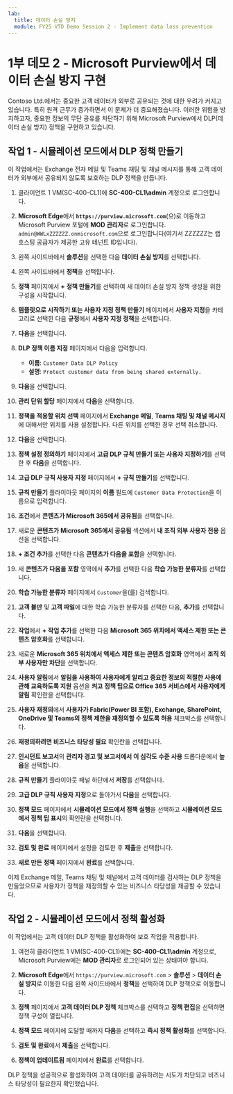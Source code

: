 ```yaml
---
lab:
  title: 데이터 손실 방지
  module: FY25 VTD Demo Session 2 - Implement data loss prevention
---
```



# 1부 데모 2 - Microsoft Purview에서 데이터 손실 방지 구현

Contoso Ltd.에서는 중요한 고객 데이터가 외부로 공유되는 것에 대한 우려가 커지고 있습니다. 특히 원격 근무가 증가하면서 이 문제가 더 중요해졌습니다. 이러한 위험을 방지하고자, 중요한 정보의 무단 공유를 차단하기 위해 Microsoft Purview에서 DLP(데이터 손실 방지) 정책을 구현하고 있습니다.

## 작업 1 - 시뮬레이션 모드에서 DLP 정책 만들기

이 작업에서는 Exchange 전자 메일 및 Teams 채팅 및 채널 메시지를 통해 고객 데이터가 외부에서 공유되지 않도록 보호하는 DLP 정책을 만듭니다.

1. 클라이언트 1 VM(SC-400-CL1)에 **SC-400-CL1\admin** 계정으로 로그인합니다.

1. **Microsoft Edge**에서 **`https://purview.microsoft.com`**(으)로 이동하고 Microsoft Purview 포털에 **MOD 관리자**로 로그인합니다. `admin@WWLxZZZZZZ.onmicrosoft.com`으로 로그인합니다(여기서 ZZZZZZ는 랩 호스팅 공급자가 제공한 고유 테넌트 ID입니다).

1. 왼쪽 사이드바에서 **솔루션**을 선택한 다음 **데이터 손실 방지**를 선택합니다.

1. 왼쪽 사이드바에서 **정책**을 선택합니다.

1. **정책** 페이지에서 **+ 정책 만들기**를 선택하여 새 데이터 손실 방지 정책 생성을 위한 구성을 시작합니다.

1. **템플릿으로 시작하기 또는 사용자 지정 정책 만들기** 페이지에서 **사용자 지정**을 카테고리로 선택한 다음 **규정**에서 **사용자 지정 정책**을 선택합니다.

1. **다음**을 선택합니다.

1. **DLP 정책 이름 지정** 페이지에서 다음을 입력합니다.

   - **이름**: `Customer Data DLP Policy`
   - **설명**: `Protect customer data from being shared externally.`

1. **다음**을 선택합니다.

1. **관리 단위 할당** 페이지에서 **다음**을 선택합니다.

1. **정책을 적용할 위치 선택** 페이지에서 **Exchange 메일**, **Teams 채팅 및 채널 메시지**에 대해서만 위치를 사용 설정합니다. 다른 위치를 선택한 경우 선택 취소합니다.

1. **다음**을 선택합니다.

1. **정책 설정 정의하기** 페이지에서 **고급 DLP 규칙 만들기 또는 사용자 지정하기**를 선택한 후 **다음**을 선택합니다.

1. **고급 DLP 규칙 사용자 지정** 페이지에서 **+ 규칙 만들기**를 선택합니다.

1. **규칙 만들기** 플라이아웃 페이지의 **이름** 필드에 `Customer Data Protection`을 이름으로 입력합니다.

1. **조건**에서 **콘텐츠가 Microsoft 365에서 공유됨**을 선택합니다.

1. 새로운 **콘텐츠가 Microsoft 365에서 공유됨** 섹션에서 **내 조직 외부 사용자 전용** 옵션을 선택합니다.

1. **+ 조건 추가**를 선택한 다음 **콘텐츠가 다음을 포함**을 선택합니다.

1. 새 **콘텐츠가 다음을 포함** 영역에서 **추가**를 선택한 다음 **학습 가능한 분류자**를 선택합니다.

1. **학습 가능한 분류자** 페이지에서 `Customer`을(를) 검색합니다.

1. **고객 불만** 및 **고객 파일**에 대한 학습 가능한 분류자를 선택한 다음, **추가**를 선택합니다.

1. **작업**에서 **+ 작업 추가**를 선택한 다음 **Microsoft 365 위치에서 액세스 제한 또는 콘텐츠 암호화**를 선택합니다.

1. 새로운 **Microsoft 365 위치에서 액세스 제한 또는 콘텐츠 암호화** 영역에서 **조직 외부 사용자만 차단**을 선택합니다.

1. **사용자 알림**에서 **알림을 사용하여 사용자에게 알리고 중요한 정보의 적절한 사용에 관해 교육하도록 지원** 옵션을 **켜고** **정책 팁으로 Office 365 서비스에서 사용자에게 알림** 확인란을 선택합니다.

1. **사용자 재정의**에서 **사용자가 Fabric(Power BI 포함), Exchange, SharePoint, OneDrive 및 Teams의 정책 제한을 재정의할 수 있도록 허용** 체크박스를 선택합니다.

1. **재정의하려면 비즈니스 타당성 필요** 확인란을 선택합니다.

1. **인시던트 보고서**의 **관리자 경고 및 보고서에서 이 심각도 수준 사용** 드롭다운에서 **높음**을 선택합니다.

1. **규칙 만들기** 플라이아웃 패널 하단에서 **저장**를 선택합니다.

1. **고급 DLP 규칙 사용자 지정**으로 돌아가서 **다음**을 선택합니다.

1. **정책 모드** 페이지에서 **시뮬레이션 모드에서 정책 실행**을 선택하고 **시뮬레이션 모드에서 정책 팁 표시**의 확인란을 선택합니다.

1. **다음**을 선택합니다.

1. **검토 및 완료** 페이지에서 설정을 검토한 후 **제출**을 선택합니다.

1. **새로 만든 정책** 페이지에서 **완료**를 선택합니다.

이제 Exchange 메일, Teams 채팅 및 채널에서 고객 데이터를 검사하는 DLP 정책을 만들었으므로 사용자가 정책을 재정의할 수 있는 비즈니스 타당성을 제공할 수 있습니다.

## 작업 2 - 시뮬레이션 모드에서 정책 활성화

이 작업에서는 고객 데이터 DLP 정책을 활성화하여 보호 작업을 적용합니다.

1. 여전히 클라이언트 1 VM(SC-400-CL1)에는 **SC-400-CL1\admin** 계정으로, Microsoft Purview에는 **MOD 관리자**로 로그인되어 있는 상태여야 합니다.

1. **Microsoft Edge**에서 `https://purview.microsoft.com` > **솔루션** > **데이터 손실 방지**로 이동한 다음 왼쪽 사이드바에서 **정책**을 선택하여 DLP 정책으로 이동합니다.

1. **정책** 페이지에서 **고객 데이터 DLP 정책** 체크박스를 선택하고 **정책 편집**을 선택하면 정책 구성이 열립니다.

1. **정책 모드** 페이지에 도달할 때까지 **다음**을 선택하고 **즉시 정책 활성화**를 선택합니다.

1. **검토 및 완료**에서 **제출**을 선택합니다.

1. **정책이 업데이트됨** 페이지에서 **완료**를 선택합니다.

DLP 정책을 성공적으로 활성화하여 고객 데이터를 공유하려는 시도가 차단되고 비즈니스 타당성이 필요한지 확인했습니다.
